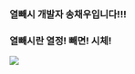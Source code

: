 ### 열빼시 개발자 송채우입니다!!! 
### 열빼시란 열정! 빼면! 시체!


<a href="https://github.com/devxb/gitanimals">
  <img src="https://render.gitanimals.org/farms/{IBORY-PURPLE}"/>
</a>

<!--
**IBORY-PURPLE/IBORY-PURPLE** is a ✨ _special_ ✨ repository because its `README.md` (this file) appears on your GitHub profile.

Here are some ideas to get you started:

- 🔭 I’m currently working on ...
- 🌱 I’m currently learning ...
- 👯 I’m looking to collaborate on ...
- 🤔 I’m looking for help with ...
- 💬 Ask me about ...
- 📫 How to reach me: ...
- 😄 Pronouns: ...
- ⚡ Fun fact: ...
-->
